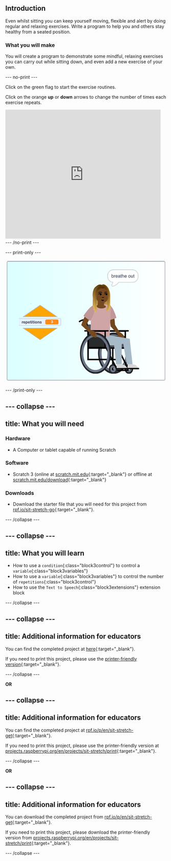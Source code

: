 ## Introduction

Even whilst sitting you can keep yourself moving, flexible and alert by doing regular and relaxing exercises. Write a program to help you and others stay healthy from a seated position.

### What you will make

You will create a program to demonstrate some mindful, relaxing exercises you can carry out while sitting down, and even add a new exercise of your own.

--- no-print ---

Click on the green flag to start the exercise routines.

Click on the orange **up** or **down** arrows to change the number of times each exercise repeats.

<div class="scratch-preview">
  <iframe src="https://scratch.mit.edu/projects/405322095/embed" allowtransparency="true" width="485" height="402" frameborder="0" scrolling="no" allowfullscreen></iframe>
</div>
--- /no-print ---

--- print-only ---

![completed project](images/finshed_project.png)

--- /print-only ---

--- collapse ---
---
title: What you will need
---
### Hardware

+ A Computer or tablet capable of running Scratch

### Software

+ Scratch 3 (online at [scratch.mit.edu](https://scratch.mit.edu/){:target="_blank"} or offline at [scratch.mit.edu/download](https://scratch.mit.edu/download){:target="_blank"}

### Downloads

+ Download the starter file that you will need for this project from [rpf.io/sit-stretch-go](http://rpf.io/sit-stretch-go){:target="_blank"}.

--- /collapse ---

--- collapse ---
---
title: What you will learn
---

+ How to use a `condition`{:class="block3control"} to control a `variable`{:class="block3variables"}
+ How to use a `variable`{:class="block3variables"} to control the number of `repetitions`{:class="block3control"}
+ How to use the `Text to Speech`{:class="block3extensions"} extension block

--- /collapse ---

--- collapse ---
---
title: Additional information for educators
---

You can find the completed project at [here](http://rpf.io/p/en/sit-stretch-get){:target="_blank"}.

If you need to print this project, please use the [printer-friendly version](https://projects.raspberrypi.org/en/projects/sit-stretch/print){:target="_blank"}.

--- /collapse ---

**OR**

--- collapse ---
---
title: Additional information for educators
---

You can find the completed project at [rpf.io/p/en/sit-stretch-get](http://rpf.io/p/en/sit-stretch-get){:target="_blank"}.

If you need to print this project, please use the printer-friendly version at [projects.raspberrypi.org/en/projects/sit-stretch/print](https://projects.raspberrypi.org/en/projects/sit-stretch/print){:target="_blank"}.

--- /collapse ---

**OR**

--- collapse ---
---
title: Additional information for educators
---

You can download the completed project from [rpf.io/p/en/sit-stretch-get](http://rpf.io/p/en/sit-stretch-get){:target="_blank"}.

If you need to print this project, please download the printer-friendly version from [projects.raspberrypi.org/en/projects/sit-stretch/print](https://projects.raspberrypi.org/en/projects/sit-stretch/print){:target="_blank"}.

--- /collapse ---
